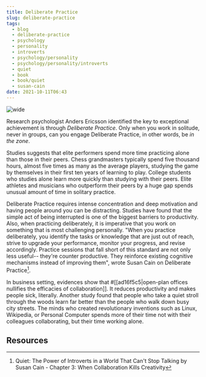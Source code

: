 ```yaml
---
title: Deliberate Practice
slug: deliberate-practice
tags:
  - blog
  - deliberate-practice
  - psychology
  - personality
  - introverts
  - psychology/personality
  - psychology/personality/introverts
  - quiet
  - book
  - book/quiet
  - susan-cain
date: 2021-10-11T06:43
---
```



![wide](https://c.pxhere.com/images/79/9b/6de758e7c4692a0053ca0aeb1392-1637021.jpg!d "image from PxHere (cc)")

Research psychologist Anders Ericsson identified the key to exceptional
achievement is through _Deliberate Practice_. Only when you work in solitude,
never in groups, can you engage Deliberate Practice, in other words, be _in the
zone_.

Studies suggests that elite performers spend more time practicing alone than
those in their peers. Chess grandmasters typically spend five thousand hours,
almost five times as many as the average players, studying the game by
themselves in their first ten years of learning to play. College students who
studies alone learn more quickly than studying with their peers. Elite athletes
and musicians who outperform their peers by a huge gap spends unusual amount of
time in solitary practice.

Deliberate Practice requires intense concentration and deep motivation and
having people around you can be distracting. Studies have found that the simple
act of being interrupted is one of the biggest barriers to productivity. Also,
when practicing deliberately, it is imperative that you work on something that
is most challenging personally. "When you practice deliberately, you identify
the tasks or knowledge that are just out of reach, strive to upgrade your
performance, monitor your progress, and revise accordingly. Practice sessions
that fall short of this standard are not only less useful-- they're counter
productive. They reinforce existing cognitive mechanisms instead of improving
them", wrote Susan Cain on Deliberate Practice[^1].

In business setting, evidences show that
#[[ad16f5c5|open-plan offices nullifies the efficacies of collaboration]]. It
reduces productivity and makes people sick, literally. Another study found that
people who take a quiet stroll through the woods learn far better than the
people who walk down busy city streets. The minds who created revolutionary
inventions such as Linux, Wikipedia, or Personal Computer spends more of their
time not with their colleagues collaborating, but their time working alone.

## Resources

[^1]: Quiet: The Power of Introverts in a World That Can't Stop Talking by Susan Cain - Chapter 3: When Collaboration Kills Creativity
